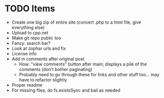 # TODO Items
- Create one big zip of entire site (convert .php to a html file, give everything else)
- Upload to cpp.net
- Make git repo public too
- Fancy: search bar?
- Look at zophar urls and fix
- License info
- Add in comments after original post
  - How: "view comments" button after main; displays a pile of the comments (don't bother paginating)
  - Probably need to go through these for links and other stuff too... may have to refactor slightly
- Proper readme
- For missing files, do fs.existsSync and bail as needed
